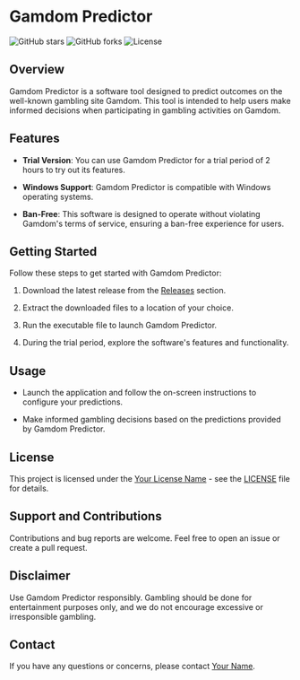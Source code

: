 # Gamdom Predictor

![GitHub stars](https://img.shields.io/github/stars/your-username/your-repo.svg?style=flat&logo=github)
![GitHub forks](https://img.shields.io/github/forks/your-username/your-repo.svg?style=flat&logo=github)
![License](https://img.shields.io/github/license/your-username/your-repo.svg?style=flat&logo=github)

## Overview

Gamdom Predictor is a software tool designed to predict outcomes on the well-known gambling site Gamdom. This tool is intended to help users make informed decisions when participating in gambling activities on Gamdom.

## Features

- **Trial Version**: You can use Gamdom Predictor for a trial period of 2 hours to try out its features.

- **Windows Support**: Gamdom Predictor is compatible with Windows operating systems.

- **Ban-Free**: This software is designed to operate without violating Gamdom's terms of service, ensuring a ban-free experience for users.

## Getting Started

Follow these steps to get started with Gamdom Predictor:

1. Download the latest release from the [Releases](https://github.com/your-username/your-repo/releases) section.

2. Extract the downloaded files to a location of your choice.

3. Run the executable file to launch Gamdom Predictor.

4. During the trial period, explore the software's features and functionality.

## Usage

- Launch the application and follow the on-screen instructions to configure your predictions.

- Make informed gambling decisions based on the predictions provided by Gamdom Predictor.

## License

This project is licensed under the [Your License Name](LICENSE) - see the [LICENSE](LICENSE) file for details.

## Support and Contributions

Contributions and bug reports are welcome. Feel free to open an issue or create a pull request.

## Disclaimer

Use Gamdom Predictor responsibly. Gambling should be done for entertainment purposes only, and we do not encourage excessive or irresponsible gambling.

## Contact

If you have any questions or concerns, please contact [Your Name](mailto:your@email.com).

